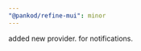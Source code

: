 ```yaml
---
"@pankod/refine-mui": minor
---
```


added new provider. <RefineSnackbarProvider/> for notifications. 
